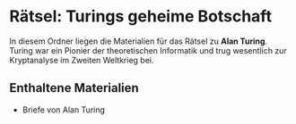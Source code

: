 # Rätsel: Turings geheime Botschaft

In diesem Ordner liegen die Materialien für das Rätsel zu **Alan Turing**.  
Turing war ein Pionier der theoretischen Informatik und trug wesentlich zur Kryptanalyse im Zweiten Weltkrieg bei.

## Enthaltene Materialien
- Briefe von Alan Turing